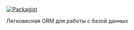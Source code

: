 [![Packagist](https://img.shields.io/packagist/vpre/w1020/orm.svg?style=flat-square)](https://packagist.org/packages/w1020/orm)

Легковесная ORM для работы с базой данных